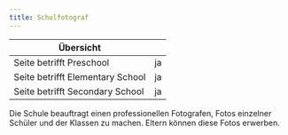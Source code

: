 ```yaml
---
title: Schulfotograf
---
```

| Übersicht | |
| --- | --- |
| Seite betrifft Preschool | ja |
| Seite betrifft Elementary School | ja |
| Seite betrifft Secondary School | ja |

Die Schule beauftragt einen professionellen Fotografen, Fotos einzelner Schüler und der Klassen zu machen. Eltern können diese Fotos erwerben.

